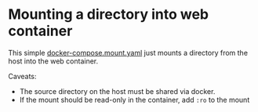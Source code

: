 # Mounting a directory into web container

This simple [docker-compose.mount.yaml](docker-compose.mount.yaml) just mounts a directory from the host into the web container.

Caveats:

* The source directory on the host must be shared via docker.
* If the mount should be read-only in the container, add `:ro` to the mount
